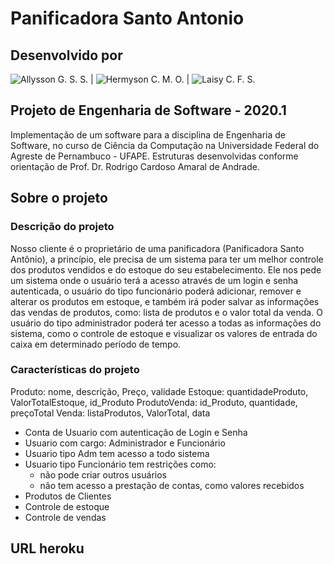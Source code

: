 # Panificadora Santo Antonio

## Desenvolvido por

![Allysson G. S. S.](https://github.com/Allysson042) |  ![Hermyson C. M. O.](https://github.com/Hermyson) |  ![Laisy C. F. S.](https://github.com/laisy)

## Projeto de Engenharia de Software - 2020.1

Implementação de um software para a disciplina de Engenharia de Software, no curso de Ciência da Computação na Universidade Federal do Agreste de Pernambuco - UFAPE. Estruturas desenvolvidas conforme orientação de Prof. Dr. Rodrigo Cardoso Amaral de Andrade.

## Sobre o projeto

### Descrição do projeto

Nosso cliente é o proprietário de uma panificadora (Panificadora Santo Antônio), a princípio, ele precisa de um sistema para ter um melhor controle dos produtos vendidos e do estoque do seu estabelecimento. Ele nos pede um sistema onde o usuário terá a acesso através de um login e senha autenticada, o usuário do tipo funcionário poderá adicionar, remover e alterar os produtos em estoque, e também irá poder salvar as informações das vendas de produtos, como: lista de produtos e o valor total da venda. O usuário do tipo administrador poderá ter acesso a todas as informações do sistema, como o controle de estoque e visualizar os valores de entrada do caixa em determinado período de tempo.

### Características do projeto


Produto: nome, descrição, Preço, validade
Estoque: quantidadeProduto, ValorTotalEstoque, id_Produto
ProdutoVenda: id_Produto, quantidade, preçoTotal
Venda: listaProdutos, ValorTotal, data


- Conta de Usuario com autenticação de Login e Senha
- Usuario com cargo: Administrador e Funcionário
- Usuario tipo Adm tem acesso a todo sistema
- Usuario tipo Funcionário tem restrições como:
	- não pode criar outros usuários
	- não tem acesso a prestação de contas, como valores recebidos
- Produtos de Clientes
- Controle de estoque
- Controle de vendas

## URL heroku
